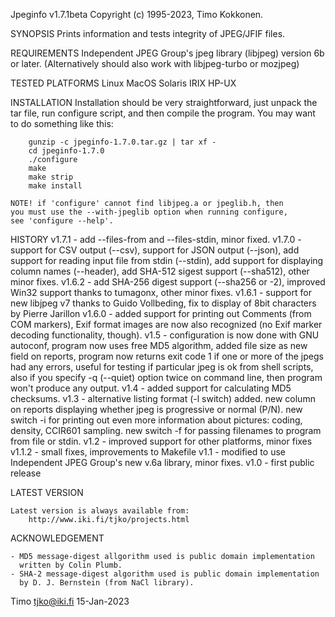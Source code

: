 
Jpeginfo v1.7.1beta  Copyright (c) 1995-2023, Timo Kokkonen.

SYNOPSIS
    Prints information and tests integrity of JPEG/JFIF files.


REQUIREMENTS
	Independent JPEG Group's jpeg library (libjpeg) version 6b or later.
	(Alternatively should also work with libjpeg-turbo or mozjpeg)

TESTED PLATFORMS
	Linux
	MacOS
	Solaris
        IRIX
	HP-UX

INSTALLATION
	Installation should be very straightforward, just unpack the
	tar file, run configure script, and then compile the program.
	You may want to do something like this:

		gunzip -c jpeginfo-1.7.0.tar.gz | tar xf -
		cd jpeginfo-1.7.0
		./configure
		make
		make strip
		make install

	NOTE! if 'configure' cannot find libjpeg.a or jpeglib.h, then
	you must use the --with-jpeglib option when running configure,
	see 'configure --help'.


HISTORY
	v1.7.1 - add --files-from and --files-stdin,
	         minor fixed.
        v1.7.0 - support for CSV output (--csv),
	         support for JSON output (--json),
	         add support for reading input file from stdin (--stdin),
		 add support for displaying column names (--header),
		 add SHA-512 sigest support (--sha512),
	         other minor fixes.
	v1.6.2 - add SHA-256 digest support (--sha256 or -2),
	         improved Win32 support thanks to tumagonx,
		 other minor fixes.
	v1.6.1 - support for new libjpeg v7 thanks to Guido Vollbeding,
		 fix to display of 8bit characters by Pierre Jarillon
	v1.6.0 - added support for printing out Comments (from COM
	         markers), Exif format images are now also recognized
	         (no Exif marker decoding functionality, though).
	v1.5   - configuration is now done with GNU autoconf,
		 program now uses free MD5 algorithm,
		 added file size as new field on reports,
		 program now returns exit code 1 if one or more of the jpegs
		 had any errors, useful for testing if particular jpeg is
	         ok from shell scripts,
	         also if you specify -q (--quiet) option twice on
		 command line, then program won't produce any output.
	v1.4   - added support for calculating MD5 checksums.
	v1.3   - alternative listing format (-l switch) added.
	         new column on reports displaying whether jpeg is
		 progressive or normal (P/N).
		 new switch -i for printing out even more information
	         about pictures: coding, density, CCIR601 sampling.
	         new switch -f for passing filenames to program from
	         file or stdin.
	v1.2   - improved support for other platforms, minor fixes
        v1.1.2 - small fixes, improvements to Makefile
	v1.1   - modified to use Independent JPEG Group's new v.6a library,
		 minor fixes.
	v1.0   - first public release


LATEST VERSION

	Latest version is always available from:
		http://www.iki.fi/tjko/projects.html


ACKNOWLEDGEMENT

	- MD5 message-digest allgorithm used is public domain implementation
	  written by Colin Plumb.
	- SHA-2 message-digest algorithm used is public domain implementation
	  by D. J. Bernstein (from NaCl library).



Timo <tjko@iki.fi>
15-Jan-2023
